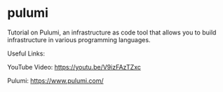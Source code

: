 # pulumi

Tutorial on Pulumi, an infrastructure as code tool that allows you to build infrastructure in various programming languages.

Useful Links:

YouTube Video: https://youtu.be/V9izFAzTZxc

Pulumi: https://www.pulumi.com/
